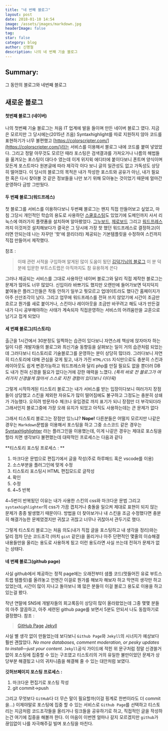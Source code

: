 ```yaml
---
title: "네 번째 블로그"
layout: post
date: 2018-01-10 14:54
image: /assets/images/markdown.jpg
headerImage: false
tag:
star: false
category: blog
author: 신명철
description: 나의 네 번째 기술 블로그
---
```


## Summary:
그 동안의 블로그와 네번째 블로그


## 새로운 블로그

#### 첫번째 블로그 (네이버)
나의 첫번째 기술 블로그는 처음 IT 업계에 발을 들이며 만든 네이버 블로그 였다.
지금은 모르지만 그 당시에는(2015년 즈음) Syntaxhighlight를 따로 지원하지 않아 코드를 표현하기가 너무 불편했고
[https://colorscripter.com/](https://colorscripter.com/)라는 서비스를 이용해서 블로그 내에 코드를 붙여 넣었었다.
그리고 정말 아무것도 모르던 때라 포스팅은 검색결과를 가져오거나 나름의 해법들을 옮겨오는 포스팅이 대다수 였는데
이게 위지윅 에디터에 붙이다보니 폰트며 양식이며 모든게 포스트마다 원본글에 따라 제각각 이다 보니 글의 일관성도 없고 가독성도 상당히 떨어졌다.
이 당시의 블로그의 목적은 내가 작성한 포스트와 공유가 아닌,
내가 필요한 혹은 다시 찾아볼 것 같은 정보들을 나만 보기 위해 모아놓는 것이었기 때문에 얼마간 운영하다 금방 그만뒀다.

#### 두 번째 블로그(워드프레스)
첫 블로그를 서비스를 이용하다보니 두번째 블로그는 왠지 직접 만들어보고 싶었고, 마침 그당시 개인적인 학습의 용도로 사용하던
[스쿨호스팅](https://www.phps.kr/)도 있었기에 도메인까지 사서 리눅스에 여러가지 플랫폼을 설치하며 알아봤었다.
[그누보드](https://sir.kr/), [제로보드](https://www.xpressengine.com/) 그리고 [워드프레스](https://wordpress.com)까지 이것저것 설치해보다가 결국은 그 당시에 가장 핫 했던 워드프레스로 결정하고(이러면 안되는데 나는 자꾸만 '핫'에 끌리더라) 제공되는 기본템플릿을 수정하여 스킨까지 직접 만들어서 제작했다.

참조 : 
> 이때 관련 서적을 구입하며 알게된 많이 도움이 됬던 [김덕기님의 블로그](http://martian36.tistory.com/)
> 이 분 덕분에 입문한 부트스트랩은 아직까지도 참 유용하게 쓴다

그러나 제공되는 서비스를 그대로 사용하던 네이버 블로그와 달리 직접 제작한 블로그는 문제가 많아도 너무 많았다.
신입이라 바쁘기도 했지만 오랜만에 들어가보면 덕지덕지 붙여놓은 플러그인들은 작동 안하기 일쑤고 뭣모르고 업데이트라도 했다간 홈페이지가 아주 산산조각이 났다.
그리고 업무에 워드프레스를 전혀 쓰지 않았기에 시간이 조금만 흐르고 뭔가를 새로 붙이거나, 스킨이나 레이아웃을 조금만 바꾸려고 해도 내가 만든걸 내가 다시 공부해야하는 사태가 계속되자 직접운영하는 서비스의 어려움만을 교훈으로 남기고 접게 되었다

#### 세 번째 블로그(티스토리)
출근을 1시간에서 30분정도 일찍하는 습관이 있다보니 자연스레 책상에 앉자마자 하는일이 다른 개발자들의 블로그와 최신기술 동향등을 살펴보는 일이 거의 습관처럼 되었는데 그러다보니 티스토리로 기술블로그를 운영하는 분이 상당히 많더라.
그러다보니 자연히 티스토리에 대해 관심을 갖게 됬고, 내가 가진 `HTML/CSS` 지식만으로도 충분히 스킨과 레이아웃도 쉽게 변경가능하고 워드프레스와 달리 php를 만질 필요도 없을 뿐더러 DB도 내가 전혀 신경쓸 필요가 없다는거에 강한 매력을 느꼈다.
*(특히 바로 전 블로그가 여러가지 신경쓸게 많아서 스스로 지친 경험이 있다보니 더더욱)*

그렇게 시작하게된 티스토리 블로그는 내가 서비스를 받는 입장이다보니 여러가지 장점들이 상당했고
스킨을 제외한 자유도가 많이 떨어짐에도 불구하고 그정도는 충분히 상쇄가 가능했다.
오히려 방문자수 체크나 유입경로 까지 표기가 되니 장점만 더 부각되더라
그래서인지 블로그중에 가장 오래 유지가 되었고 아직도 사용하는데는 큰 문제가 없다

그래서 티스토리 블로그는 장점만 있느냐? **Nope!**
다른분들은 어떨지 모르지만 나같은 경우는 `Markdown`문법을 이용해서 포스팅을 하고 그중 소스코드 같은 경우는
[SyntaxHighlighter](http://alexgorbatchev.com/SyntaxHighlighter/) 라는 플러그인을 이용했는데,
이게 나같은 경우는 제대로 포스팅을 할라 치면 생각보다 불편했는데 대략적인 프로세스는 다음과 같다

**티스토리 포스팅 프로세스 : **
 
1. 마크다운 문법으로 편집기에서 글을 작성(주로 하루패드 혹은 vscode를 이용)
2. 소스부분을 플러그인에 맞게 수정
3. 티스토리 포스팅시 HTML 편집모드로 글작성
4. 확인
5. 수정
6. 4~5 반복

4~5번이 반복됬던 이유는 내가 사용한 스킨의 css와 마크다운 문법 그리고 `systaxhighlighter`의 css가 가끔 겹치거나 충돌을 일으켜 제대로 표현이 되지 않는 문제가 종종 발생했기 때문이다.
방법을 더 찾아보거나 내 스킨을 조금 수정했다면 충분히 해결가능한 문제였겠지만 귀찮고 귀찮고 너무나 귀찮아서
관두기로 했다.

그렇게 티스토리 블로그는 처음 의도(내가 직접 글을 포스팅하고 내 생각을 정리)와는 달리 점차 단순 코드조각
(마치 `gist` 같은)을 올리거나 아주 단편적인 몇줄의 이슈해결 내용들만을 올리는 용도로 사용하게 됬고
이런 용도라면 사실 쓰는데 전혀가 문제가 없는 상태다.

#### 네 번째 블로그(github page)
사실 github에서 제공하는 정적 page에는 오래전부터 샘플 코드(멋들어진 유료 부트스트랩 템플릿)를 올려놓고
언젠간 이걸로 뭔가를 해보자 해보자 하고 막연히 생각만 하고 있었는데, 
시간이 많이 지나고 돌아보니 꽤 많은 분들이 이걸 블로그 용도로 이용을 하고 있는걸 봤다.

작년 연말에 SNS에 개발자들의 회고록등이 상당히 많이 올라왔었는데 그중 몇몇 분들의 아주 깔끔하고, 아주 세련된 github page를 보면서 5분도 안되서 나도 동참하기로 결정했다.
참조 : 
> [GitHub Page](https://pages.github.com)
[Jekyll](https://jekyllrb-ko.github.io/)

사실 별 생각 없이 만들었는데 보다보니 `Github Page`와 `Jekyll`의 시너지가 예상보다 훨씬 괜찮았다.
*No more databases, comment moderation, or pesky updates to install—just your content.*
`Jekyll`공식 가이드에 적힌 위 문구처럼 정말 신경쓸거 없이 포스팅에 집중할 수 있는 구조였고
티스토리의 거의 유일한 불만이었던 문제가 상당부분 해결됬고 나의 귀차니즘을 해결해 줄 수 있는 대안처럼 보였다.

**깃허브페이지 포스팅 프로세스 :**
1. 마크다운 편집기로 포스팅 작성
2. git commit->push 

그리고 무엇보다 `GitHub`다 더 무슨 말이 필요할까(이걸 핑계로 한번이라도 더 commit을...)
이제야말로 포스팅에 집중 할 수 있는 서비스로 `Github Page`를 선택하고 티스토리는 지금처럼 코드조각들을 올리거나
링크들을 공유하기로 하고, 직접적인 글을 작성하는건 여기에 집중을 해볼까 한다.
이 마음이 이번엔 얼마나 갈지 모르겠지만 `github`가 끊임없이 나를 자극해주길 빌며 포스팅을 마친다.

